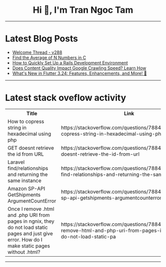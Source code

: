 <h1 align="center">Hi 👋, I'm Tran Ngoc Tam</h1>

---

# Latest Blog Posts 
<!-- BLOG-POST-LIST:START -->
- [Welcome Thread - v288](https://dev.to/devteam/welcome-thread-v288-2mo)
- [Find the Average of N Numbers in C](https://dev.to/labex/find-the-average-of-n-numbers-in-c-1ifp)
- [How to Quickly Set Up a Rails Development Environment](https://dev.to/hikarimaeda/how-to-quickly-set-up-a-rails-development-environment-7ia)
- [Does Content Quality Impact Google Crawling Speed? Learn How](https://dev.to/juddiy/does-content-quality-impact-google-crawling-speed-learn-how-158d)
- [What&#39;s New in Flutter 3.24: Features, Enhancements, and More! 🚀](https://dev.to/blup_tool/whats-new-in-flutter-324-features-enhancements-and-more-ng7)
<!-- BLOG-POST-LIST:END -->

---

# Latest stack oveflow activity
<table>
  <tr><th>Title</th><th>Link</th></tr>
  <!-- STACKOVERFLOW:START --><tr><td>How to copress string in hexadecimal using php</td><td>https://stackoverflow.com/questions/78841690/how-to-copress-string-in-hexadecimal-using-php</td></tr><tr><td>GET doesnt retrieve the id from URL</td><td>https://stackoverflow.com/questions/78841658/get-doesnt-retrieve-the-id-from-url</td></tr><tr><td>Laravel find/relationships and returning the same instance</td><td>https://stackoverflow.com/questions/78841235/laravel-find-relationships-and-returning-the-same-instance</td></tr><tr><td>Amazon SP-API GetShipments ArgumentCountError</td><td>https://stackoverflow.com/questions/78841144/amazon-sp-api-getshipments-argumentcounterror</td></tr><tr><td>Once I remove .html and .php URI from pages in ngnix, they do not load static pages and just give error. How do I make static pages without .html?</td><td>https://stackoverflow.com/questions/78841135/once-i-remove-html-and-php-uri-from-pages-in-ngnix-they-do-not-load-static-pa</td></tr><!-- STACKOVERFLOW:END -->
</table>

---


